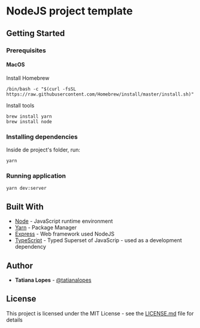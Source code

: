 # NodeJS project template

## Getting Started

### Prerequisites

#### MacOS
Install Homebrew

```
/bin/bash -c "$(curl -fsSL https://raw.githubusercontent.com/Homebrew/install/master/install.sh)"
```
Install tools

```
brew install yarn
brew install node
```

### Installing dependencies

Inside de project's folder, run:

```
yarn
```

### Running application

```
yarn dev:server
```

## Built With

* [Node](https://nodejs.org/) - JavaScript runtime environment
* [Yarn](https://yarnpkg.com/) - Package Manager
* [Express](https://expressjs.com/) - Web framework used NodeJS
* [TypeScript](https://www.typescriptlang.org/) - Typed Superset of JavaScrip - used as a development dependency

## Author

* **Tatiana Lopes** - [@tatianalopes](https://github.com/tatianalopes)

## License

This project is licensed under the MIT License - see the [LICENSE.md](LICENSE.md) file for details
